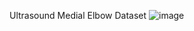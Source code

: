 Ultrasound Medial Elbow Dataset
![image](https://github.com/user-attachments/assets/d22699d7-b3f5-486a-8769-613e7443e527)
